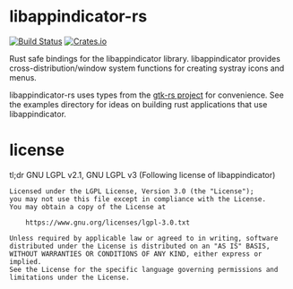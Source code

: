 # libappindicator-rs

[![Build Status](https://travis-ci.org/qdot/libappindicator-rs.svg?branch=master)](https://travis-ci.org/qdot/libappindicator-rs) [![Crates.io](https://img.shields.io/crates/v/libappindicator.svg)](https://crates.io/crates/libappindicator)

Rust safe bindings for the libappindicator library. libappindicator
provides cross-distribution/window system functions for creating
systray icons and menus.

libappindicator-rs uses types from
the [gtk-rs project](http://github.com/gtk-rs) for convenience. See
the examples directory for ideas on building rust applications that
use libappindicator.

# license

tl;dr GNU LGPL v2.1, GNU LGPL v3 (Following license of libappindicator)

    Licensed under the LGPL License, Version 3.0 (the "License");
    you may not use this file except in compliance with the License.
    You may obtain a copy of the License at
 
        https://www.gnu.org/licenses/lgpl-3.0.txt
 
    Unless required by applicable law or agreed to in writing, software
    distributed under the License is distributed on an "AS IS" BASIS,
    WITHOUT WARRANTIES OR CONDITIONS OF ANY KIND, either express or implied.
    See the License for the specific language governing permissions and
    limitations under the License.

